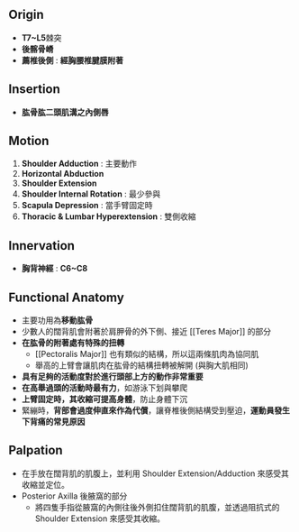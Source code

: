 ## Origin
* **T7~L5**棘突
* **後髂骨嵴**
* **薦椎後側** : **經胸腰椎腱膜附著**  

## Insertion
* **肱骨肱二頭肌溝之內側唇**  

## Motion
1. **Shoulder Adduction** : 主要動作
2. **Horizontal Abduction**
3. **Shoulder Extension**
4. **Shoulder Internal Rotation** : 最少參與 
5. **Scapula Depression** : 當手臂固定時
6. **Thoracic & Lumbar Hyperextension** : 雙側收縮 

## Innervation
* **胸背神經** : **C6~C8**  

## Functional Anatomy

* 主要功用為**移動肱骨**
* 少數人的闊背肌會附著於肩胛骨的外下側、接近 [[Teres Major]] 的部分
* **在肱骨的附著處有特殊的扭轉**
  	* [[Pectoralis Major]] 也有類似的結構，所以這兩條肌肉為協同肌
  	* 舉高的上臂會讓肌肉在肱骨的結構扭轉被解開 (與胸大肌相同)
* **具有足夠的活動度對於進行頭部上方的動作非常重要**
* **在高舉過頭的活動時最有力**，如游泳下划與攀爬
* **上臂固定時，其收縮可提高身體**，防止身體下沉
* 緊繃時，**背部會過度伸直來作為代償**，讓脊椎後側結構受到壓迫，**運動員發生下背痛的常見原因**  

## Palpation
* 在手放在闊背肌的肌腹上，並利用 Shoulder Extension/Adduction 來感受其收縮並定位。
* Posterior Axilla 後腋窩的部分
  	* 將四隻手指從腋窩的內側往後外側扣住闊背肌的肌腹，並透過阻抗式的 Shoulder Extension 來感受其收縮。  

  


